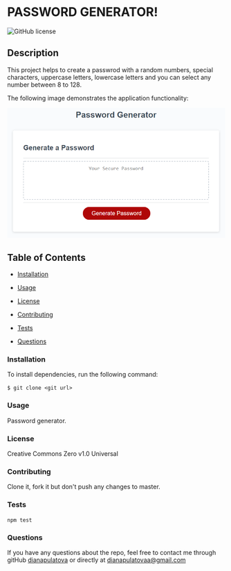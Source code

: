 # PASSWORD GENERATOR!

  ![GitHub license](https://img.shields.io/badge/license-Creative%20Commons%20Zero%20v1.0%20Universal-blue.svg)

  ## Description
  This project helps to create a passwrod with a random numbers, special characters, uppercase letters, lowercase letters and you can select any number between 8 to 128.

  The following image demonstrates the application functionality:

  ![password generator demo](./Assets/03-javascript-homework-demo.png)

  ## Table of Contents

  * [Installation](#installation)

  * [Usage](#usage)

  * [License](#license)
 
  * [Contributing](#contributing)
   
  * [Tests](#tests)

  * [Questions](#questions)
   
 
  ### Installation

  To install dependencies, run the following command:

  ```
  $ git clone <git url>
  ```

  ### Usage
  Password generator.
  
  
  ### License
  Creative Commons Zero v1.0 Universal


  ### Contributing
  Clone it, fork it but don't push any changes to master.
  
  ### Tests
    npm test
        
  ### Questions
   
  
  If you have any questions about the repo, feel free to contact me through gitHub [dianapulatova](https://github.com/dianapulatova)
  or directly at <dianapulatovaa@gmail.com>


